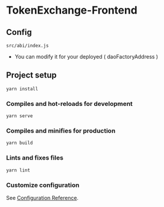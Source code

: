 # TokenExchange-Frontend

## Config

```
src/abi/index.js
```

- You can modify it for your deployed ( daoFactoryAddress )

## Project setup

```
yarn install
```

### Compiles and hot-reloads for development
```
yarn serve
```

### Compiles and minifies for production
```
yarn build
```

### Lints and fixes files
```
yarn lint
```

### Customize configuration
See [Configuration Reference](https://cli.vuejs.org/config/).
